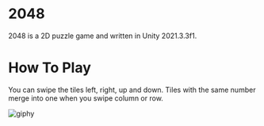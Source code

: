 # **2048**

2048 is a 2D puzzle game and written in Unity 2021.3.3f1.


# **How To Play**

You can swipe the tiles left, right, up and down. Tiles with the same number merge into one when you swipe column or row.


![giphy](https://media.giphy.com/media/N3XUO0m8800kteoCtf/giphy.gif)

